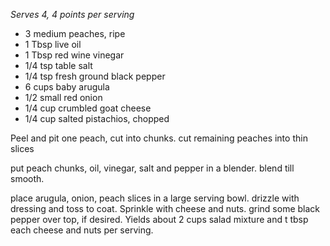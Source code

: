 *Serves 4, 4 points per serving*

* 3 medium peaches, ripe
* 1 Tbsp live oil
* 1 Tbsp red wine vinegar
* 1/4 tsp table salt
* 1/4 tsp fresh ground black pepper
* 6 cups baby arugula
* 1/2 small red onion
* 1/4 cup crumbled goat cheese
* 1/4 cup salted pistachios, chopped

Peel and pit one peach, cut into chunks.  cut remaining peaches into thin slices

put peach chunks, oil, vinegar, salt and pepper in a blender.  blend till smooth.

place arugula, onion, peach slices in a large serving bowl.  drizzle with dressing and toss to coat.  Sprinkle with cheese and nuts.  grind some black pepper over top, if desired.  Yields about 2 cups salad mixture and t tbsp each cheese and nuts per serving. 